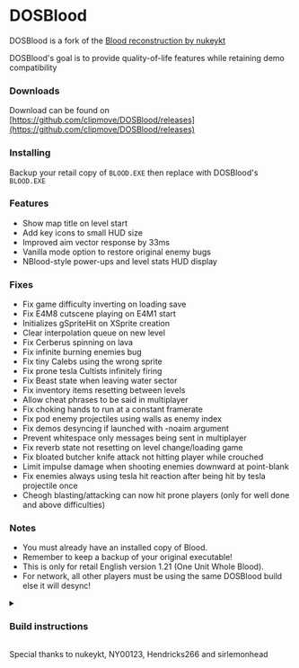 # DOSBlood
DOSBlood is a fork of the [Blood reconstruction by nukeykt](https://github.com/nukeykt/Blood-RE)

DOSBlood's goal is to provide quality-of-life features while retaining demo compatibility

### Downloads
Download can be found on [https://github.com/clipmove/DOSBlood/releases](https://github.com/clipmove/DOSBlood/releases)

### Installing
Backup your retail copy of `BLOOD.EXE` then replace with DOSBlood's `BLOOD.EXE`

### Features
* Show map title on level start
* Add key icons to small HUD size
* Improved aim vector response by 33ms
* Vanilla mode option to restore original enemy bugs
* NBlood-style power-ups and level stats HUD display

### Fixes
* Fix game difficulty inverting on loading save
* Fix E4M8 cutscene playing on E4M1 start
* Initializes gSpriteHit on XSprite creation
* Clear interpolation queue on new level
* Fix Cerberus spinning on lava
* Fix infinite burning enemies bug
* Fix tiny Calebs using the wrong sprite
* Fix prone tesla Cultists infinitely firing
* Fix Beast state when leaving water sector
* Fix inventory items resetting between levels
* Allow cheat phrases to be said in multiplayer
* Fix choking hands to run at a constant framerate
* Fix pod enemy projectiles using walls as enemy index
* Fix demos desyncing if launched with -noaim argument
* Prevent whitespace only messages being sent in multiplayer
* Fix reverb state not resetting on level change/loading game
* Fix bloated butcher knife attack not hitting player while crouched
* Limit impulse damage when shooting enemies downward at point-blank
* Fix enemies always using tesla hit reaction after being hit by tesla projectile once
* Cheogh blasting/attacking can now hit prone players (only for well done and above difficulties)

### Notes
* You must already have an installed copy of Blood.
* Remember to keep a backup of your original executable!
* This is only for retail English version 1.21 (One Unit Whole Blood).
* For network, all other players must be using the same DOSBlood build else it will desync!

<details><summary><h3 dir="auto">Build instructions</h3></summary>
Watcom 10.6 and TASM 3.2 are required to build

1) Build helix32 and qtools (e.g. `cd helix32` and then `wmake`)
2) Build blood (e.g. `cd blood` and then `wmake`)</details>

Special thanks to nukeykt, NY00123, Hendricks266 and sirlemonhead